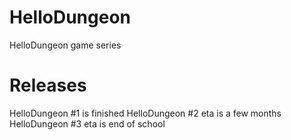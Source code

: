 HelloDungeon
============

HelloDungeon game series

Releases
=============

HelloDungeon #1 is finished
HelloDungeon #2 eta is a few months
HelloDungeon #3 eta is end of school
